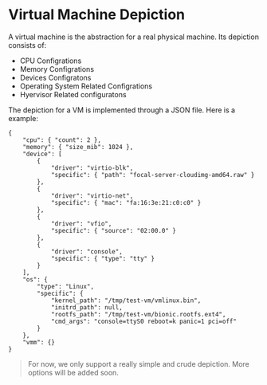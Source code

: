 # Virtual Machine Depiction

A virtual machine is the abstraction for a real physical machine. Its depiction consists of:  
- CPU Configrations  
- Memory Configrations  
- Devices Configratons  
- Operating System Related Configrations  
- Hyervisor Related configuratons  

The depiction for a VM is implemented through a JSON file. Here is a example:  
```
{
    "cpu": { "count": 2 },
    "memory": { "size_mib": 1024 },
    "device": [
        {
            "driver": "virtio-blk",
            "specific": { "path": "focal-server-cloudimg-amd64.raw" }
        },
        {
            "driver": "virtio-net",
            "specific": { "mac": "fa:16:3e:21:c0:c0" }
        },
        {
            "driver": "vfio",
            "specific": { "source": "02:00.0" } 
        },
        {
            "driver": "console",
            "specific": { "type": "tty" } 
        }
    ],
    "os": {
        "type": "Linux",
        "specific": {
            "kernel_path": "/tmp/test-vm/vmlinux.bin",
            "initrd_path": null,
            "rootfs_path": "/tmp/test-vm/bionic.rootfs.ext4", 
            "cmd_args": "console=ttyS0 reboot=k panic=1 pci=off"
        }
    },
    "vmm": {}
}
```

> For now, we only support a really simple and crude depiction. More options will be added soon.










